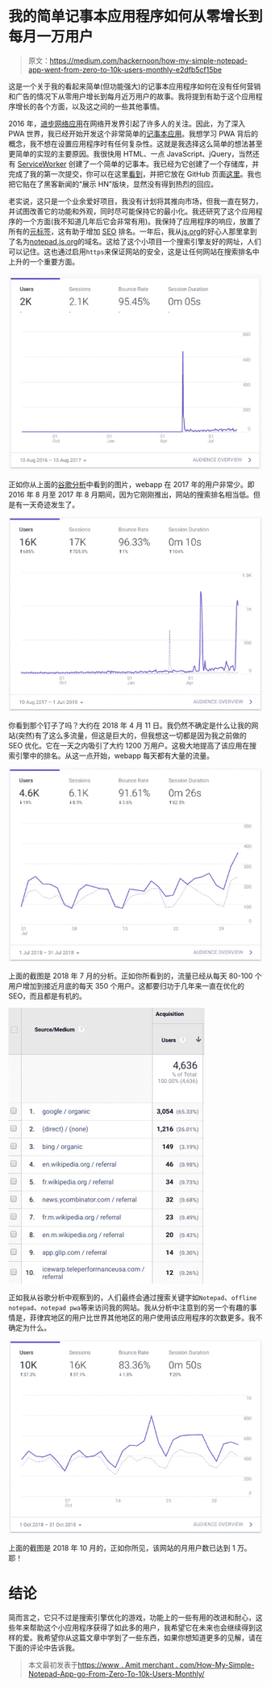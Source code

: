 # 我的简单记事本应用程序如何从零增长到每月一万用户

> 原文：<https://medium.com/hackernoon/how-my-simple-notepad-app-went-from-zero-to-10k-users-monthly-e2dfb5cf15be>

这是一个关于我的看起来简单(但功能强大)的记事本应用程序如何在没有任何营销和广告的情况下从零用户增长到每月近万用户的故事。我将提到有助于这个应用程序增长的各个方面，以及这之间的一些其他事情。

2016 年，[进步网络应用](https://developers.google.com/web/progressive-web-apps/)在网络开发界引起了许多人的关注。因此，为了深入 PWA 世界，我已经开始开发这个非常简单的[记事本应用](https://hackernoon.com/tagged/notepad-app)。我想学习 PWA 背后的概念，我不想在设置应用程序时有任何复杂性。这就是我选择这么简单的想法甚至更简单的实现的主要原因。我很快用 HTML、一点 JavaScript、jQuery，当然还有 [ServiceWorker](https://developers.google.com/web/fundamentals/primers/service-workers/) 创建了一个简单的记事本。我已经为它创建了一个存储库，并完成了我的第一次提交，你可以在这里[看到](https://github.com/amitmerchant1990/notepad/commit/0ee864d78f6a7be76120a6267592f586c265d82e)，并把它放在 GitHub 页面[这里](https://www.amitmerchant.com/notepad/)。我也把它贴在了黑客新闻的“展示 HN”版块，显然没有得到热烈的回应。

老实说，这只是一个业余爱好项目，我没有计划将其推向市场，但我一直在努力，并试图改善它的功能和外观，同时尽可能保持它的最小化。我还研究了这个应用程序的一个方面(我不知道几年后它会非常有用)。我保持了应用程序的响应，放置了所有的[元标签](https://github.com/amitmerchant1990/notepad/blob/master/index.html)，这有助于增加 [SEO](https://hackernoon.com/tagged/seo) 排名。一年后，我从[js.org](https://js.org/)的好心人那里拿到了名为[notepad.js.org](https://notepad.js.org/)的域名。这给了这个小项目一个搜索引擎友好的网址，人们可以记住。这也通过启用`https`来保证网站的安全，这是让任何网站在搜索排名中上升的一个重要方面。

![](img/d4ba262227d8eddd3383d1b25b00c763.png)

正如你从上面的[谷歌分析](https://analytics.google.com/analytics/web/)中看到的图片，webapp 在 2017 年的用户非常少。即 2016 年 8 月至 2017 年 8 月期间，因为它刚刚推出，网站的搜索排名相当低。但是有一天奇迹发生了。

![](img/42ffdfde5ca595da215aed8a4843a692.png)

你看到那个钉子了吗？大约在 2018 年 4 月 11 日。我仍然不确定是什么让我的网站(突然)有了这么多流量，但这是巨大的，但我想这一切都是因为我之前做的 SEO 优化。它在一天之内吸引了大约 1200 万用户。这极大地提高了该应用在搜索引擎中的排名。从这一点开始，webapp 每天都有大量的流量。

![](img/05973fbf71bc80828f270b164f6d02e8.png)

上面的截图是 2018 年 7 月的分析。正如你所看到的，流量已经从每天 80-100 个用户增加到接近月底的每天 350 个用户。这都要归功于几年来一直在优化的 SEO，而且都是有机的。

![](img/180abc6d1d1386cfaaffa2b09126d90d.png)

正如我从谷歌分析中观察到的，人们最终会通过搜索关键字如`Notepad`、`offline notepad`、`notepad pwa`等来访问我的网站。我从分析中注意到的另一个有趣的事情是，菲律宾地区的用户比世界其他地区的用户使用该应用程序的次数更多。我不确定为什么。

![](img/123d2f9f041434103bc075088e717fae.png)

上面的截图是 2018 年 10 月的，正如你所见，该网站的月用户数已达到 1 万。耶！

# 结论

简而言之，它只不过是搜索引擎优化的游戏，功能上的一些有用的改进和耐心，这些年来帮助这个小应用程序获得了如此多的用户，我希望它在未来也会继续得到这样的爱。我希望你从这篇文章中学到了一些东西，如果你想知道更多的见解，请在下面的评论中告诉我。

> 本文最初发表于[https://www . Amit merchant . com/How-My-Simple-Notepad-App-go-From-Zero-To-10k-Users-Monthly/](https://www.amitmerchant.com/How-My-Simple-Notepad-App-Went-From-Zero-To-10k-Users-Monthly/)